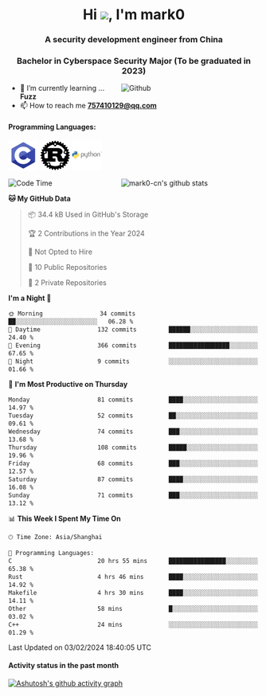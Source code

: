 <h1 align="center">Hi <img src="https://raw.githubusercontent.com/iampavangandhi/iampavangandhi/master/gifs/Hi.gif" width="30px">, I'm mark0</h1>

<h3 align="center">A security development engineer from China</h3>
<h3 align="center">Bachelor in Cyberspace Security Major (To be graduated in 2023)</h3>

<img width="55%" align="right" alt="Github" src="https://raw.githubusercontent.com/onimur/.github/master/.resources/git-header.svg" />

<!-- - 🔭 I’m currently working on **vKarma Webapp** -->
<!-- - 💬 Ask me about ... **Web Develpoment** -->
<!-- - 😄 Employement ... **Open for intern opportunities** -->
<!-- - ⚡ Fun fact ... **Anime**❤ -->
- 🌱 I’m currently learning ... **Fuzz**
- 📫 How to reach me **757410129@qq.com**
<!-- - 📨 Or reach me **757410129@qq.com** -->

<h4>Programming Languages: </h4>
<p align="left">
 <img style="margin: auto;" src="https://raw.githubusercontent.com/sachinverma53121/sachinverma53121/master/icons/c.png" alt=c width="60" height="60"/>
 <img style="margin: auto;" src="https://raw.githubusercontent.com/mark0-cn/blog_img/master/img/202309031232124.png" alt=cplusplus width="60" height="60"/>
 <img style="margin: auto;" src="https://raw.githubusercontent.com/sachinverma53121/sachinverma53121/master/icons/python.png" alt=python width="60" height="60"/>
</p>


<img width="55%" align="right" alt="mark0-cn's github stats" src="https://github-readme-stats.vercel.app/api?username=mark0-cn&show_icons=true&hide_border=true" />

<!--START_SECTION:waka-->
![Code Time](http://img.shields.io/badge/Code%20Time-1%2C699%20hrs%2036%20mins-blue)

**🐱 My GitHub Data** 

> 📦 34.4 kB Used in GitHub's Storage 
 > 
> 🏆 2 Contributions in the Year 2024
 > 
> 🚫 Not Opted to Hire
 > 
> 📜 10 Public Repositories 
 > 
> 🔑 2 Private Repositories 
 > 
**I'm a Night 🦉** 

```text
🌞 Morning                34 commits          ██░░░░░░░░░░░░░░░░░░░░░░░   06.28 % 
🌆 Daytime                132 commits         ██████░░░░░░░░░░░░░░░░░░░   24.40 % 
🌃 Evening                366 commits         █████████████████░░░░░░░░   67.65 % 
🌙 Night                  9 commits           ░░░░░░░░░░░░░░░░░░░░░░░░░   01.66 % 
```
📅 **I'm Most Productive on Thursday** 

```text
Monday                   81 commits          ████░░░░░░░░░░░░░░░░░░░░░   14.97 % 
Tuesday                  52 commits          ██░░░░░░░░░░░░░░░░░░░░░░░   09.61 % 
Wednesday                74 commits          ███░░░░░░░░░░░░░░░░░░░░░░   13.68 % 
Thursday                 108 commits         █████░░░░░░░░░░░░░░░░░░░░   19.96 % 
Friday                   68 commits          ███░░░░░░░░░░░░░░░░░░░░░░   12.57 % 
Saturday                 87 commits          ████░░░░░░░░░░░░░░░░░░░░░   16.08 % 
Sunday                   71 commits          ███░░░░░░░░░░░░░░░░░░░░░░   13.12 % 
```


📊 **This Week I Spent My Time On** 

```text
🕑︎ Time Zone: Asia/Shanghai

💬 Programming Languages: 
C                        20 hrs 55 mins      ████████████████░░░░░░░░░   65.38 % 
Rust                     4 hrs 46 mins       ████░░░░░░░░░░░░░░░░░░░░░   14.92 % 
Makefile                 4 hrs 30 mins       ████░░░░░░░░░░░░░░░░░░░░░   14.11 % 
Other                    58 mins             █░░░░░░░░░░░░░░░░░░░░░░░░   03.02 % 
C++                      24 mins             ░░░░░░░░░░░░░░░░░░░░░░░░░   01.29 % 
```


 Last Updated on 03/02/2024 18:40:05 UTC
<!--END_SECTION:waka-->

<h4>Activity status in the past month</h4>

[![Ashutosh's github activity graph](https://github-readme-activity-graph.vercel.app/graph?username=mark0-cn&theme=dracula)](https://github.com/ashutosh00710/github-readme-activity-graph)

<!--
**mark0-cn/mark0-cn** is a ✨ _special_ ✨ repository because its `README.md` (this file) appears on your GitHub profile.

Here are some ideas to get you started:

- 🔭 I’m currently working on ...
- 🌱 I’m currently learning ...
- 👯 I’m looking to collaborate on ...
- 🤔 I’m looking for help with ...
- 💬 Ask me about ...
- 📫 How to reach me: ...
- 😄 Pronouns: ...
- ⚡ Fun fact: ...
-->
